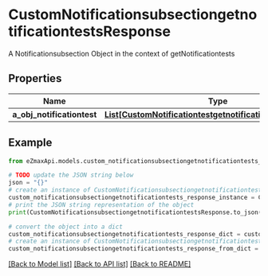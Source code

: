 # CustomNotificationsubsectiongetnotificationtestsResponse

A Notificationsubsection Object in the context of getNotificationtests

## Properties

Name | Type | Description | Notes
------------ | ------------- | ------------- | -------------
**a_obj_notificationtest** | [**List[CustomNotificationtestgetnotificationtestsResponse]**](CustomNotificationtestgetnotificationtestsResponse.md) |  | 

## Example

```python
from eZmaxApi.models.custom_notificationsubsectiongetnotificationtests_response import CustomNotificationsubsectiongetnotificationtestsResponse

# TODO update the JSON string below
json = "{}"
# create an instance of CustomNotificationsubsectiongetnotificationtestsResponse from a JSON string
custom_notificationsubsectiongetnotificationtests_response_instance = CustomNotificationsubsectiongetnotificationtestsResponse.from_json(json)
# print the JSON string representation of the object
print(CustomNotificationsubsectiongetnotificationtestsResponse.to_json())

# convert the object into a dict
custom_notificationsubsectiongetnotificationtests_response_dict = custom_notificationsubsectiongetnotificationtests_response_instance.to_dict()
# create an instance of CustomNotificationsubsectiongetnotificationtestsResponse from a dict
custom_notificationsubsectiongetnotificationtests_response_from_dict = CustomNotificationsubsectiongetnotificationtestsResponse.from_dict(custom_notificationsubsectiongetnotificationtests_response_dict)
```
[[Back to Model list]](../README.md#documentation-for-models) [[Back to API list]](../README.md#documentation-for-api-endpoints) [[Back to README]](../README.md)



